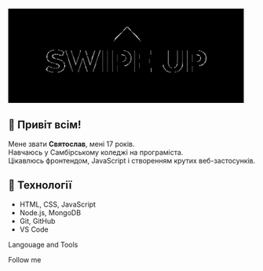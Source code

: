 [![Header](https://github.com/Svjatoslav22/Svjatoslav22/blob/main/assets/swipe.gif)](https://www.tiktok.com/@ttwaq_)

## 👋 Привіт всім!  
Мене звати **Святослав**, мені 17 років.  
Навчаюсь у Самбірському коледжі на програміста.  
Цікавлюсь фронтендом, JavaScript і створенням крутих веб-застосунків.  


## 🔧 Технології
- HTML, CSS, JavaScript  
- Node.js, MongoDB  
- Git, GitHub  
- VS Code  


Langouage and Tools 

Follow me